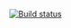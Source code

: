 [![Build status](https://ci.appveyor.com/api/projects/status/hpvdpevk3a1td2mm?svg=true)](https://ci.appveyor.com/project/Dina1109/webselenium)